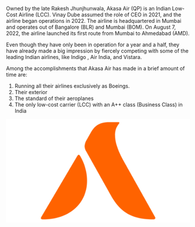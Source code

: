 Owned by the late Rakesh Jhunjhunwala, Akasa Air (QP) is an Indian Low-Cost Airline (LCC). Vinay Dube assumed the role of CEO in 2021, and the airline began operations in 2022. The
airline is headquartered in Mumbai and operates out of Bangalore (BLR) and Mumbai (BOM). On August 7, 2022, the airline launched its first route from Mumbai to Ahmedabad (AMD).

Even though they have only been in operation for a year and a half, they have already made a big impression by fiercely competing with some of the leading Indian airlines, like Indigo
, Air India, and Vistara. 

Among the accomplishments that Akasa Air has made in a brief amount of time are:

1.	Running all their airlines exclusively as Boeings.
2.	Their exterior
3.	The standard of their aeroplanes
4.	The only low-cost carrier (LCC) with an A++ class (Business Class) in India

   ![Akasa air logo.](./media/akasa-air-logo.png)

